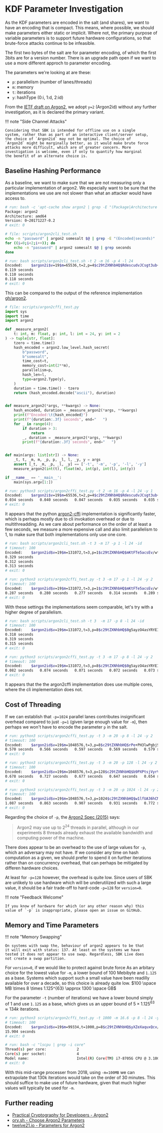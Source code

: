 # KDF Parameter Investigation

As the KDF parameters are encoded in the salt (and shares), we want to
have an encoding that is compact. This means, where possible, we
should make parameters either static or implicit. Where not, the
primary purpose of variable parameters is to support future hardware
configurations, so that brute-force attacks continue to be infeasible.

The first two bytes of the salt are for parameter encoding, of which
the first 3bits are for a version number. There is an upgrade path
open if we want to use a more different approch to parameter encoding.

The parameters we're looking at are these:

- `p`: parallelism (number of lanes/threads)
- `m`: memory
- `t`: iterations
- `y`: hashType (0:i, 1:d, 2:id)

From the [IETF draft on Argon2][href_ietf_argon2], we adopt `y=2`
(Argon2id) without any further investigation, as it is declared the
primary variant.

[href_ietf_argon2]: https://datatracker.ietf.org/doc/draft-irtf-cfrg-argon2/13/

!!! note "Side Channel Attacks"

    Considering that SBK is intended for offline use on a single
    system, rather than as part of an interactive client/server setup,
    the choice of `Argon2id` may not be optimal. The choice of
    `Argon2d` might be marginally better, as it would make brute force
    attacks more difficult, which are of greater concern. More
    investigation is welcome, even if only to quantify how marginal
    the benefit of an alternate choice is.


## Baseline Hashing Performance

As a baseline, we want to make sure that we are not measuring only a
particular implementation of argon2. We especially want to be sure
that the implementations we use are not slower than what an attacker
would have access to.

```bash
# run: bash -c 'apt-cache show argon2 | grep -E "(Package|Architecture|Version)"'
Package: argon2
Architecture: amd64
Version: 0~20171227-0.2
# exit: 0
```

```bash
# file: scripts/argon2cli_test.sh
echo -n "password" | argon2 somesalt $@ | grep -E "(Encoded|seconds)"
for ((i=0;i<2;i++)); do
    echo -n "password" | argon2 somesalt $@ | grep seconds
done
```

```bash
# run: bash scripts/argon2cli_test.sh -t 2 -m 16 -p 4 -l 24
Encoded:	$argon2i$v=19$m=65536,t=2,p=4$c29tZXNhbHQ$RdescudvJCsgt3ub+b+dWRWJTmaaJObG
0.119 seconds
0.110 seconds
0.118 seconds
# exit: 0
```

This can be compared to the output of the reference implementation [gh/argon2][href_gh_phc_argon2].

[href_gh_phc_argon2]: https://github.com/P-H-C/phc-winner-argon2#command-line-utility

```python
# file: scripts/argon2cffi_test.py
import sys
import time
import argon2

def _measure_argon2(
    t: int, m: float, p: int, l: int = 24, y: int = 2
) -> tuple[str, float]:
    tzero = time.time()
    hash_encoded = argon2.low_level.hash_secret(
        b"password",
        b"somesalt",
        time_cost=t,
        memory_cost=int(2**m),
        parallelism=p,
        hash_len=l,
        type=argon2.Type(y),
    )
    duration = time.time() - tzero
    return (hash_encoded.decode("ascii"), duration)


def measure_argon2(*args, **kwargs) -> None:
    hash_encoded, duration = _measure_argon2(*args, **kwargs)
    print(f"Encoded:\t{hash_encoded}")
    print(f"{duration:.3f} seconds", end="   ")
    for _ in range(4):
        if duration > 3:
            return
        _, duration = _measure_argon2(*args, **kwargs)
        print(f"{duration:.3f} seconds", end="   ")


def main(args: list[str]) -> None:
    _t, t, _m, m, _p, p, _l, l, _y, y = args
    assert [_t, _m, _p, _l, _y] == ['-t', '-m', '-p', '-l', '-y']
    measure_argon2(int(t), float(m), int(p), int(l), int(y))

if __name__ == '__main__':
    main(sys.argv[1:])
```

```bash
# run: python3 scripts/argon2cffi_test.py -t 2 -m 16 -p 4 -l 24 -y 1
Encoded:	$argon2i$v=19$m=65536,t=2,p=4$c29tZXNhbHQ$RdescudvJCsgt3ub+b+dWRWJTmaaJObG
0.034 seconds   0.040 seconds   0.047 seconds   0.035 seconds   0.035 seconds
# exit: 0
```

It appears that the python [argon2-cffi][href_pypi_argon2cffi]
implementation is significantly faster, which is perhaps mostly due to
cli invokation overhead or due to multithreadding. As we care about
performance on the order of at least a few seconds, we measure a more
expensive call and also limit parallelism to 1, to make sure that both
implementations only use one core.

[href_pypi_argon2cffi]: https://pypi.org/project/argon2-cffi/

```bash
# run: bash scripts/argon2cli_test.sh -t 3 -m 17 -p 1 -l 24 -id
# timeout: 100
Encoded:	$argon2id$v=19$m=131072,t=3,p=1$c29tZXNhbHQ$mKtFTe5acsEv/wtRdOwuOxxX2QmF8+hu
0.329 seconds
0.312 seconds
0.313 seconds
# exit: 0
```

```bash
# run: python3 scripts/argon2cffi_test.py -t 3 -m 17 -p 1 -l 24 -y 2
# timeout: 100
Encoded:	$argon2id$v=19$m=131072,t=3,p=1$c29tZXNhbHQ$mKtFTe5acsEv/wtRdOwuOxxX2QmF8+hu
0.287 seconds   0.280 seconds   0.277 seconds   0.314 seconds   0.289 seconds
# exit: 0
```

With these settings the implementations seem comparable, let's try
with a higher degree of parallelism.

```bash
# run: bash scripts/argon2cli_test.sh -t 3  -m 17 -p 8 -l 24 -id
# timeout: 100
Encoded:	$argon2id$v=19$m=131072,t=3,p=8$c29tZXNhbHQ$0g5ayzO4asYRYEIckSx6gB21upJ11Gih
0.318 seconds
0.319 seconds
0.315 seconds
# exit: 0
```

```bash
# run: python3 scripts/argon2cffi_test.py -t 3 -m 17 -p 8 -l 24 -y 2
# timeout: 100
Encoded:	$argon2id$v=19$m=131072,t=3,p=8$c29tZXNhbHQ$0g5ayzO4asYRYEIckSx6gB21upJ11Gih
0.082 seconds   0.074 seconds   0.071 seconds   0.072 seconds   0.073 seconds
# exit: 0
```

It appears that the the argon2cffi implementation does use multiple
cores, where the cli implementation does not.


## Cost of Threading

If we can establish that `-p=1024` parallel lanes contributes
insignificant overhead compared to just `-p=1` (given large enough
value for `-m`), then perhaps we won't have to encode the parameter `p`
in the salt.

```bash
# run: python3 scripts/argon2cffi_test.py -t 3 -m 20 -p 8 -l 24 -y 2
# timeout: 100
Encoded:	$argon2id$v=19$m=1048576,t=3,p=8$c29tZXNhbHQ$rPe+PH3lwPgbjSq65GVqTLxDkmSCtetd
0.570 seconds   0.566 seconds   0.597 seconds   0.569 seconds   0.579 seconds
# exit: 0
```

```bash
# run: python3 scripts/argon2cffi_test.py -t 3 -m 20 -p 128 -l 24 -y 2
# timeout: 100
Encoded:	$argon2id$v=19$m=1048576,t=3,p=128$c29tZXNhbHQ$b9PXPtsjVyrVQQLCK5+ZpQ0qzoAVX763
0.678 seconds   0.727 seconds   0.677 seconds   0.647 seconds   0.654 seconds
# exit: 0
```

```bash
# run: python3 scripts/argon2cffi_test.py -t 3 -m 20 -p 1024 -l 24 -y 2
# timeout: 100
Encoded:	$argon2id$v=19$m=1048576,t=3,p=1024$c29tZXNhbHQ$w1lfUA36hCMZgJ37QjHmkm5FTx4giq7G
1.087 seconds   0.863 seconds   0.907 seconds   0.931 seconds   0.772 seconds
# exit: 0
```

Regarding the choice of `-p`, the [Argon2 Spec (2015)][href_argon2_spec] says:

> Argon2 may use up to $`2^{24}`$ threads in parallel, although in our
> experiments 8 threads already exhaust the available bandwidth and
> computing power of the machine.

[href_argon2_spec]: https://www.password-hashing.net/argon2-specs.pdf

There does appear to be an overhead to the use of large values for
`-p`, which an adversary may not have. If we consider any time on hash
computation as a given, we should prefer to spend it on further
iterations rather than on concurrency overhead, that can perhaps be
mitigated by differen hardware choices.

At least for `-p=128` however, the overhead is quite low. Since users
of SBK are unlikely to use hardware which will be underutilized with
such a large value, it should be a fair trade-off to hard-code
`-p=128` for `version=0`.

!!! note "Feedback Welcome"

    If you know of hardware for which (or any other reason why) this
    value of `-p` is inappropriate, please open an issue on GitHub.


## Memory and Time Parameters

!!! note "Memory Swapping"

    On systems with swap the, behaviour of argon2 appears to be that
    it will exit with status: 137. At least on the systems we have
    tested it does not appear to use swap. Regardless, SBK Live does
    not create a swap partition.

For `version=0`, if we would like to protect against brute force As an
arbitary choice for the lowest value for `-m`, a lower bound of 100
Mebibyte and `1.125` as a base. Systems which support such a small
value have been readilly available for over a decade, so this choice
is already quite low.
$`100 \space MB \times 8 \times 1.125^{63} \approx 1300 \space GB`$

For the parameter `-t` (number of iterations) we have a lower bound
simply of 1 and use `1.125` as a base, which gives us an upper bound
of $`5 \times 1.125^{63} \approx 134k`$ iterations.

```bash
# run: python3 scripts/argon2cffi_test.py -t 1000 -m 16.6 -p 8 -l 24 -y 2
# timeout: 100
Encoded:	$argon2id$v=19$m=99334,t=1000,p=8$c29tZXNhbHQ$yXZeXaquxQcv/bLPKtfccNQyBZN/64rM
15.904 seconds
# exit: 0
```

```bash
# run: bash -c "lscpu | grep -i core"
Thread(s) per core:              2
Core(s) per socket:              4
Model name:                      Intel(R) Core(TM) i7-8705G CPU @ 3.10GHz
# exit: 0
```

With this mid-range processer from 2018, using `-m=100MB` we can
extrapolate that 130k iterations would take on the order of 30
minutes. This should suffice to make use of future hardware, given
that much higher values will typically be used for `-m`.


## Further reading

- [Practical Cryptography for Developers - Argon2](https://cryptobook.nakov.com/mac-and-key-derivation/argon2)
- [ory.sh - Choose Argon2 Parameters](https://www.ory.sh/choose-recommended-argon2-parameters-password-hashing/)
- [twelve21.io - Parameters for Argon2](https://www.twelve21.io/how-to-choose-the-right-parameters-for-argon2/)
